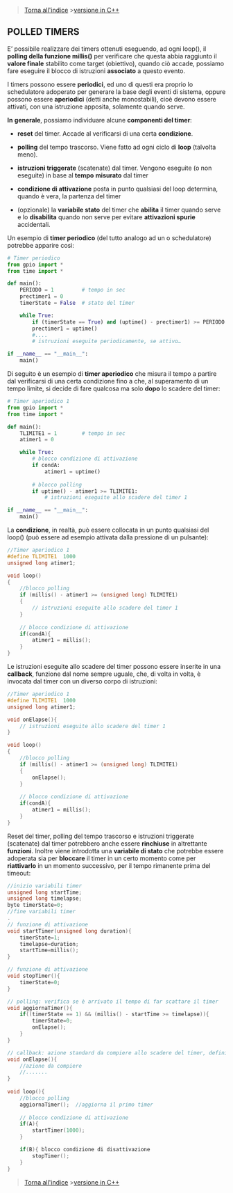 
>[Torna all'indice](indextimers.md) >[versione in C++](timerbase.md)
## **POLLED TIMERS**

E’ possibile realizzare dei timers ottenuti eseguendo, ad ogni loop(), il **polling della funzione millis()** per verificare che questa abbia raggiunto il **valore finale** stabilito come target (obiettivo), quando ciò accade, possiamo fare eseguire il blocco di istruzioni **associato** a questo evento.

I timers possono essere **periodici**, ed uno di questi era proprio lo schedulatore adoperato per generare la base degli eventi di sistema, oppure possono essere **aperiodici** (detti anche monostabili), cioè devono essere attivati, con una istruzione apposita, solamente quando serve.

**In** **generale**, possiamo individuare alcune **componenti del timer**:

- **reset** del timer. Accade al verificarsi di una certa **condizione**.

- **polling** del tempo trascorso. Viene fatto ad ogni ciclo di **loop** (talvolta meno).

- **istruzioni triggerate** (scatenate) dal timer. Vengono eseguite (o non eseguite) in base al **tempo** **misurato** dal timer

- **condizione di attivazione** posta in punto qualsiasi del loop determina, quando è vera, la partenza del timer

- (opzionale) la **variabile stato** del timer che **abilita** il timer quando serve e lo **disabilita** quando non serve per evitare **attivazioni spurie** accidentali.

Un esempio di **timer periodico** (del tutto analogo ad un o schedulatore) potrebbe apparire così:

```Python
# Timer periodico
from gpio import *
from time import *

def main():
	PERIODO = 1  		# tempo in sec
	prectimer1 = 0
	timerState = False 	# stato del timer

	while True:
		if (timerState == True) and (uptime() - prectimer1) >= PERIODO:
		prectimer1 = uptime()
		#....
		# istruzioni eseguite periodicamente, se attivo…	

if __name__ == "__main__":
	main()
```

Di seguito è un esempio di **timer aperiodico** che misura il tempo a partire dal verificarsi di una certa condizione fino a che, al superamento di un tempo limite, si decide di fare qualcosa ma solo **dopo** lo scadere del timer:

```Python
# Timer aperiodico 1
from gpio import *
from time import *

def main():
	TLIMITE1 = 1  		# tempo in sec
	atimer1 = 0

	while True:
		# blocco condizione di attivazione
		if condA:
			atimer1 = uptime()
			
		# blocco polling
		if uptime() - atimer1 >= TLIMITE1:
			# istruzioni eseguite allo scadere del timer 1

if __name__ == "__main__":
	main()
```
La **condizione**, in realtà, può essere collocata in un punto qualsiasi del loop() (può essere ad esempio attivata dalla pressione di un pulsante):

```C++
//Timer aperiodico 1
#define TLIMITE1  1000
unsigned long atimer1;

void loop()
{
	//blocco polling
	if (millis() - atimer1 >= (unsigned long) TLIMITE1)
	{
		// istruzioni eseguite allo scadere del timer 1
	}
	
	// blocco condizione di attivazione
	if(condA){
		atimer1 = millis();
	}
}
```
Le istruzioni eseguite allo scadere del timer possono essere inserite in una **callback**, funzione dal nome sempre uguale, che, di volta in volta, è invocata dal timer con un diverso corpo di istruzioni:
```C++
//Timer aperiodico 1
#define TLIMITE1  1000
unsigned long atimer1;

void onElapse(){
	// istruzioni eseguite allo scadere del timer 1
}

void loop()
{
	//blocco polling 
	if (millis() - atimer1 >= (unsigned long) TLIMITE1)
	{
		onElapse();
	}
	
	// blocco condizione di attivazione
	if(condA){
		atimer1 = millis();
	}
}
```

Reset del timer, polling del tempo trascorso e istruzioni triggerate (scatenate) dal timer potrebbero anche essere **rinchiuse** in altrettante **funzioni**. 
Inoltre viene introdotta una **variabile di stato** che potrebbe essere adoperata sia per **bloccare** il timer in un certo momento come per **riattivarlo** in un momento successivo, per il tempo rimanente prima del timeout:

```C++
//inizio variabili timer
unsigned long startTime;
unsigned long timelapse;
byte timerState=0;
//fine variabili timer
.
// funzione di attivazione
void startTimer(unsigned long duration){
	timerState=1;
	timelapse=duration;
	startTime=millis();
}

// funzione di attivazione
void stopTimer(){
	timerState=0;
}

// polling: verifica se è arrivato il tempo di far scattare il timer
void aggiornaTimer(){
	if((timerState == 1) && (millis() - startTime >= timelapse)){
		timerState=0;
		onElapse();
	}
}	

// callback: azione standard da compiere allo scadere del timer, definita fuori dal loop
void onElapse(){
	//azione da compiere
	//.......
}
	
void loop(){
	//blocco polling
	aggiornaTimer();  //aggiorna il primo timer
		
	// blocco condizione di attivazione
	if(A){
		startTimer(1000);
	}

	if(B){ blocco condizione di disattivazione
		stopTimer();   
	}
}
```
>[Torna all'indice](indextimers.md)  >[versione in C++](timerbase.md)
